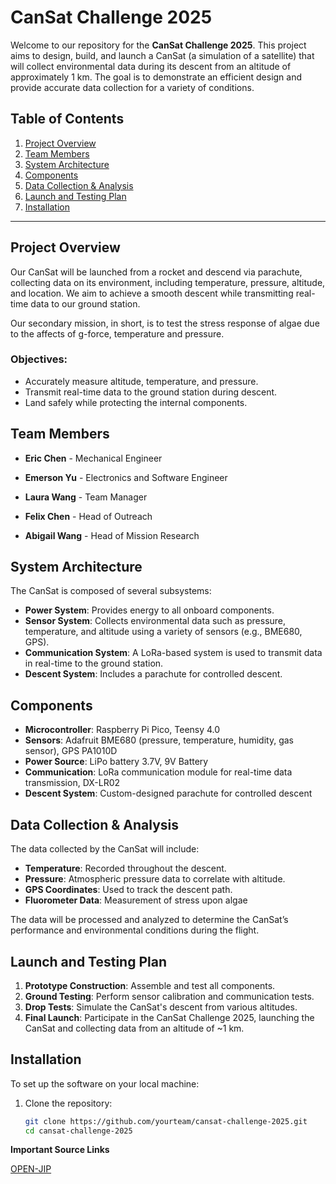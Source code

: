 # CanSat Challenge 2025

Welcome to our repository for the **CanSat Challenge 2025**. This project aims to design, build, and launch a CanSat (a simulation of a satellite) that will collect environmental data during its descent from an altitude of approximately 1 km. The goal is to demonstrate an efficient design and provide accurate data collection for a variety of conditions.

## Table of Contents

1. [Project Overview](#project-overview)
2. [Team Members](#team-members)
3. [System Architecture](#system-architecture)
4. [Components](#components)
5. [Data Collection & Analysis](#data-collection--analysis)
6. [Launch and Testing Plan](#launch-and-testing-plan)
7. [Installation](#installation)


---

## Project Overview

Our CanSat will be launched from a rocket and descend via parachute, collecting data on its environment, including temperature, pressure, altitude, and location. We aim to achieve a smooth descent while transmitting real-time data to our ground station. 

Our secondary mission, in short, is to test the stress response of algae due to the affects of g-force, temperature and pressure.

### Objectives:
- Accurately measure altitude, temperature, and pressure.
- Transmit real-time data to the ground station during descent.
- Land safely while protecting the internal components.

## Team Members

- **Eric Chen** - Mechanical Engineer

- **Emerson Yu** - Electronics and Software Engineer

- **Laura Wang** - Team Manager

- **Felix Chen** - Head of Outreach 

- **Abigail Wang** - Head of Mission Research

## System Architecture

The CanSat is composed of several subsystems:

- **Power System**: Provides energy to all onboard components.
- **Sensor System**: Collects environmental data such as pressure, temperature, and altitude using a variety of sensors (e.g., BME680, GPS).
- **Communication System**: A LoRa-based system is used to transmit data in real-time to the ground station.
- **Descent System**: Includes a parachute for controlled descent.

## Components

- **Microcontroller**: Raspberry Pi Pico, Teensy 4.0
- **Sensors**: Adafruit BME680 (pressure, temperature, humidity, gas sensor), GPS PA1010D
- **Power Source**: LiPo battery 3.7V, 9V Battery
- **Communication**: LoRa communication module for real-time data transmission, DX-LR02
- **Descent System**: Custom-designed parachute for controlled descent

## Data Collection & Analysis

The data collected by the CanSat will include:

- **Temperature**: Recorded throughout the descent.
- **Pressure**: Atmospheric pressure data to correlate with altitude.
- **GPS Coordinates**: Used to track the descent path.
- **Fluorometer Data**: Measurement of stress upon algae

The data will be processed and analyzed to determine the CanSat’s performance and environmental conditions during the flight.

## Launch and Testing Plan

1. **Prototype Construction**: Assemble and test all components.
2. **Ground Testing**: Perform sensor calibration and communication tests.
3. **Drop Tests**: Simulate the CanSat's descent from various altitudes.
4. **Final Launch**: Participate in the CanSat Challenge 2025, launching the CanSat and collecting data from an altitude of ~1 km.

## Installation

To set up the software on your local machine:

1. Clone the repository:
   ```bash
   git clone https://github.com/yourteam/cansat-challenge-2025.git
   cd cansat-challenge-2025

**Important Source Links**

[OPEN-JIP](https://github.com/HarveyBates/Open-JIP)

